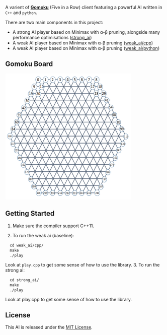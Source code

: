 A varient of [**Gomoku**](https://en.wikipedia.org/wiki/Gomoku) (Five in a Row) client featuring a powerful AI written in `C++` and `python`.

There are two main components in this project:

* A strong AI player based on Minimax with α-β pruning, alongside many performance optimisations ([strong_ai](strong_ai))
* A weak AI player based on Minimax with α-β pruning ([weak_ai/cpp](weak_ai/cpp))
* A weak AI player based on Minimax with α-β pruning ([weak_ai/python](weak_ai/python))

##  Gomoku Board
<p aligm="center"><img width="400" height="400" src="board.png"/></p>


## Getting Started
1. Make sure the compiler support C++11.

2. To run the weak ai (baseline):
```
  cd weak_ai/cpp/
  make
  ./play
``` 
   Look at `play.cpp` to get some sense of how to use the library.
3. To run the strong ai:
```
  cd strong_ai/
  make
  ./play
```
   Look at play.cpp to get some sense of how to use the library.

## License
This AI is released under the [MIT License](https://opensource.org/licenses/MIT).

